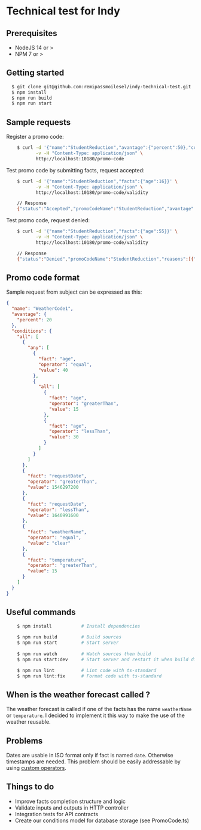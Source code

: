 # Technical test for Indy

## Prerequisites

- NodeJS 14 or >
- NPM 7 or > 


## Getting started

```bash
  $ git clone git@github.com:remipassmoilesel/indy-technical-test.git
  $ npm install
  $ npm run build
  $ npm run start
```


## Sample requests

Register a promo code:  
```bash
    $ curl -d '{"name":"StudentReduction","avantage":{"percent":50},"conditions":{"all":[{"fact":"age","operator":"greaterThan","value":15},{"fact":"age","operator":"lessThan","value":18}]}}' \
           -v -H "Content-Type: application/json" \
           http://localhost:10180/promo-code
```

Test promo code by submitting facts, request accepted:    
```bash
    $ curl -d '{"name":"StudentReduction","facts":{"age":16}}' \
           -v -H "Content-Type: application/json" \
           http://localhost:10180/promo-code/validity

    // Response
    {"status":"Accepted","promoCodeName":"StudentReduction","avantage":{"percent":50}}
```

Test promo code, request denied:    
```bash
    $ curl -d '{"name":"StudentReduction","facts":{"age":55}}' \
           -v -H "Content-Type: application/json" \
           http://localhost:10180/promo-code/validity

    // Response
    {"status":"Denied","promoCodeName":"StudentReduction","reasons":[{"text":"age MUST BE lessThan THAN/TO 18","fact":"age","operator":"lessThan","value":"18"}]}
```

## Promo code format

Sample request from subject can be expressed as this:  

```json
{
  "name": "WeatherCode1",
  "avantage": {
    "percent": 20
  },
  "conditions": {
    "all": [
      {
        "any": [
          {
            "fact": "age",
            "operator": "equal",
            "value": 40
          },
          {
            "all": [
              {
                "fact": "age",
                "operator": "greaterThan",
                "value": 15
              },
              {
                "fact": "age",
                "operator": "lessThan",
                "value": 30
              }
            ]
          }
        ]
      },
      {
        "fact": "requestDate",
        "operator": "greaterThan",
        "value": 1546297200
      },
      {
        "fact": "requestDate",
        "operator": "lessThan",
        "value": 1640991600
      },
      {
        "fact": "weatherName",
        "operator": "equal",
        "value": "clear"
      },
      {
        "fact": "temperature",
        "operator": "greaterThan",
        "value": 15
      }
    ]
  }
}
```


## Useful commands

```bash
    $ npm install           # Install dependencies
    
    $ npm run build         # Build sources
    $ npm run start         # Start server
    
    $ npm run watch         # Watch sources then build
    $ npm run start:dev     # Start server and restart it when build directory changes

    $ npm run lint          # Lint code with ts-standard      
    $ npm run lint:fix      # Format code with ts-standard
```

## When is the weather forecast called ? 

The weather forecast is called if one of the facts has the name `weatherName` or `temperature`. I decided to implement it this way 
to make the use of the weather reusable. 


## Problems 

Dates are usable in ISO format only if fact is named `date`. Otherwise timestamps are needed. This problem should be easily 
addressable by using [custom operators](https://github.com/CacheControl/json-rules-engine/blob/master/examples/06-custom-operators.js).


## Things to do

- Improve facts completion structure and logic
- Validate inputs and outputs in HTTP controller
- Integration tests for API contracts
- Create our conditions model for database storage (see PromoCode.ts)
